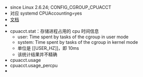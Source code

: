 - since Linux 2.6.24; CONFIG_CGROUP_CPUACCT
- 对应 systemd CPUAccounting=yes
- [文档](https://github.com/torvalds/linux/blob/master/Documentation/admin-guide/cgroup-v1/cpuacct.rst)
-
- cpuacct.stat：存储进程占用的 cpu 时间信息
	- user: Time spent by tasks of the cgroup in user mode
	- system: Time spent by tasks of the cgroup in kernel mode
	- 单位是 [[USER_HZ]]，即 10ms
	- 该统计结果并不精确
- cpuacct.usage
- cpuacct.usage_percpu
-